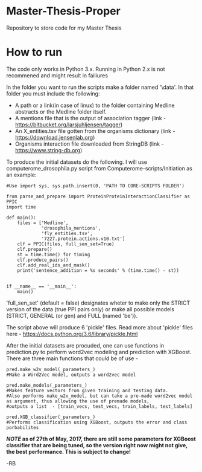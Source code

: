 # Master-Thesis-Proper
Repository to store code for my Master Thesis

# How to run
The code only works in Python 3.x. Running in Python 2.x is not recommened and might result in failiures 

In the folder you want to run the scripts make a folder named '\data'. In that folder you must include the following:

* A path or a link(in case of linux) to the folder containing Medline abstracts or the Medline folder itself.
* A mentions file that is the output of association tagger (link - https://bitbucket.org/larsjuhljensen/tagger)
* An X_entities.tsv file gotten from the organisms dictionary (link - https://download.jensenlab.org)
* Organisms interaction file downloaded from StringDB (link - https://www.string-db.org)

To produce the initial datasets do the following. I will use computerome_drosophila.py script from Computerome-scripts/Initiation as an example:

    #Use import sys, sys.path.insert(0, 'PATH TO CORE-SCRIPTS FOLDER')
    
    from parse_and_prepare import ProteinProteinInteractionClassifier as PPIC
    import time 
    
    def main():
        files = ['Medline',
                 'drosophila_mentions',
                 'fly_entities.tsv',
                 '7227.protein.actions.v10.txt']
        clf = PPIC(files, full_sen_set=True)
        clf.prepare()
        st = time.time() for timing
        clf.produce_pairs()
        clf.add_real_ids_and_mask()
        print('sentence_addition = %s seconds' % (time.time() - st))


    if __name__ == '__main__':
        main()
        
'full_sen_set' (default = false) designates wheter to make only the STRICT version of the data (true PPI pairs only) or make all possible models (STRICT, GENERAL (or gen) and FULL (named 'be')).

The script above will produce 6 'pickle' files. Read more about 'pickle' files here - https://docs.python.org/3.6/library/pickle.html

After the initial datasets are procuded, one can use functions in prediction.py to perform word2vec modeling and prediction with XGBoost. There are three main functions that could be of use - 

    pred.make_w2v_model(_parameters_) 
    #Make a Word2Vec model, outputs a word2vec model
    
    pred.make_models(_parameters_) 
    #Makes feature vectors from given training and testing data. 
    #Also performs make_w2v_model, but can take a pre-made word2vec model as argument, thus allowing the use of premade models,  
    #outputs a list  - [train_vecs, test_vecs, train_labels, test_labels]
    
    pred.XGB_classifier(_parameters_) 
    #Performs classification using XGBoost, outputs the error and class porbabilites
    
**_NOTE_ as of 27th of May, 2017, there are still some parameters for XGBoost classifier that are being tuned, so the version right now might not give, the best performance. This is subject to change!**

-RB

